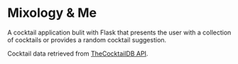 # Mixology & Me
<p>A cocktail application bulit with Flask that presents the user with a collection of cocktails or provides a random cocktail suggestion.</p>

<p> Cocktail data retrieved from <a href="https://www.thecocktaildb.com/api.php">TheCocktailDB API</a>.</p>

